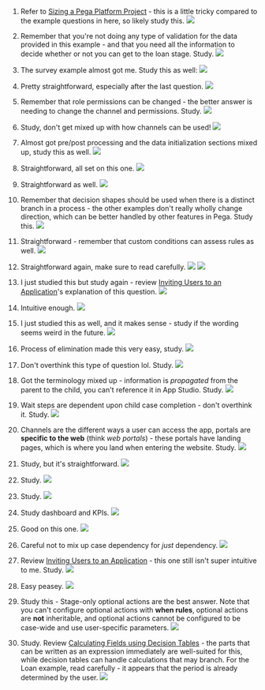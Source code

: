 1. Refer to [Sizing a Pega Platform Project](Sizing%20a%20Pega%20Platform%20Project.md) - this is a little tricky compared to the example questions in here, so likely study this.
![](attachments/Pasted%20image%2020250608162419.png)

2. Remember that you're not doing any type of validation for the data provided in this example - and that you need all the information to decide whether or not you can get to the loan stage. Study.
![](attachments/Pasted%20image%2020250608162904.png)

3. The survey example almost got me. Study this as well:
![](attachments/Pasted%20image%2020250608163157.png)

4. Pretty straightforward, especially after the last question.
![](attachments/Pasted%20image%2020250608163249.png)

5. Remember that role permissions can be changed - the better answer is needing to change the channel and permissions. Study.
![](attachments/Pasted%20image%2020250608163449.png)

6. Study, don't get mixed up with how channels can be used!
![](attachments/Pasted%20image%2020250608163633.png)

7. Almost got pre/post processing and the data initialization sections mixed up, study this as well.
![](attachments/Pasted%20image%2020250608164455.png)

8. Straightforward, all set on this one.
![](attachments/Pasted%20image%2020250608164531.png)

9. Straightforward as well.
![](attachments/Pasted%20image%2020250608164653.png)

10. Remember that decision shapes should be used when there is a distinct branch in a process - the other examples don't really wholly change direction, which can be better handled by other features in Pega. Study this.
![](attachments/Pasted%20image%2020250608165448.png)

11. Straightforward - remember that custom conditions can assess rules as well.
![](attachments/Pasted%20image%2020250608165552.png)

12. Straightforward again, make sure to read carefully.
![](attachments/Pasted%20image%2020250608165725.png)
![](attachments/Pasted%20image%2020250608165734.png)

13. I just studied this but study again - review [Inviting Users to an Application](Inviting%20Users%20to%20an%20Application.md)'s explanation of this question.
![](attachments/Pasted%20image%2020250608170159.png)

14. Intuitive enough.
![](attachments/Pasted%20image%2020250608170247.png)

15. I just studied this as well, and it makes sense - study if the wording seems weird in the future.
![](attachments/Pasted%20image%2020250608170345.png)

16. Process of elimination made this very easy, study.
![](attachments/Pasted%20image%2020250608171030.png)

17. Don't overthink this type of question lol. Study.
![](attachments/Pasted%20image%2020250608171331.png)

18. Got the terminology mixed up - information is *propagated* from the parent to the child, you can't reference it in App Studio. Study.
![](attachments/Pasted%20image%2020250608172619.png)

19. Wait steps are dependent upon child case completion - don't overthink it. Study.
![](attachments/Pasted%20image%2020250608172816.png)

20. Channels are the different ways a user can access the app, portals are **specific to the web** (think *web portals*) - these portals have landing pages, which is where you land when entering the website. Study.
![](attachments/Pasted%20image%2020250608173016.png)

21. Study, but it's straightforward.
![](attachments/Pasted%20image%2020250608173403.png)

22. Study.
![](attachments/Pasted%20image%2020250608173552.png)

23. Study.
![](attachments/Pasted%20image%2020250608173727.png)

24. Study dashboard and KPIs.
![](attachments/Pasted%20image%2020250608173937.png)

25. Good on this one.
![](attachments/Pasted%20image%2020250608174033.png)

26. Careful not to mix up case dependency for *just* dependency.
![](attachments/Pasted%20image%2020250608174128.png)

27. Review [Inviting Users to an Application](Inviting%20Users%20to%20an%20Application.md) - this one still isn't super intuitive to me. Study.
![](attachments/Pasted%20image%2020250608174225.png)

28. Easy peasey.
![](attachments/Pasted%20image%2020250608174525.png)

29. Study this - Stage-only optional actions are the best answer. Note that you can't configure optional actions with **when rules**, optional actions are **not** inheritable, and optional actions cannot be configured to be case-wide and use user-specific parameters.
![](attachments/Pasted%20image%2020250608175152.png)

30. Study. Review [Calculating Fields using Decision Tables](Calculating%20Fields%20using%20Decision%20Tables.md) - the parts that can be written as an expression immediately are well-suited for this, while decision tables can handle calculations that may branch. For the Loan example, read carefully - it appears that the period is already determined by the user.
![](attachments/Pasted%20image%2020250608180211.png)

